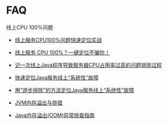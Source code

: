 FAQ
====

线上CPU 100%问题

- [线上服务CPU100%问题快速定位实战](https://blog.csdn.net/jiangzhexi/article/details/77429671)
- [线上服务 CPU 100%？一键定位不骗你！](https://juejin.im/entry/59a305c351882524417ad43b)
- [记一次线上Java程序导致服务器CPU占用率过高的问题排除过程](https://blog.csdn.net/u013991521/article/details/52781423?utm_source=blogxgwz2)

- [快速定位Java服务线上“系统性”故障](https://www.jianshu.com/p/bfaf385520c5)
- [用“逐步排除”的方法定位Java服务线上“系统性”故障](http://techblog.youdao.com/?p=961)

- [JVM内存溢出与排错](https://blog.csdn.net/jiangtongcn/article/details/8222685)
- [Java内存溢出(OOM)异常排查指南](https://blog.csdn.net/pbuzhidaol/article/details/72871898?utm_source=blogxgwz4)